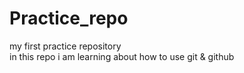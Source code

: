 # Practice_repo
my first practice repository
<br>
in this repo i am learning about how to use git & github

